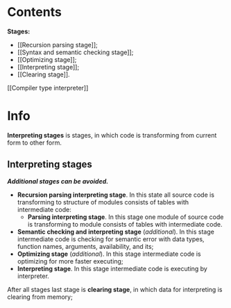 # Contents
**Stages:**
- [[Recursion parsing stage]];
- [[Syntax and semantic checking stage]];
- [[Optimizing stage]];
- [[Interpreting stage]];
- [[Clearing stage]].

[[Compiler type interpreter]]

# Info
**Interpreting stages** is stages, in which code is transforming from current form to other form.

## Interpreting stages
***Additional stages can be avoided.***

- **Recursion parsing interpreting stage**. In this state all source code is transforming to structure of modules consists of tables with intermediate code:
	- **Parsing interpreting stage**. In this stage one module of source code is transforming to module consists of tables with intermediate code.
- **Semantic checking and interpreting stage** (*additional*). In this stage intermediate code is checking for semantic error with data types, function names, arguments, availability, and its;
- **Optimizing stage** (*additional*). In this stage intermediate code is optimizing for more faster executing;
- **Interpreting stage**. In this stage intermediate code is executing by interpreter.

After all stages last stage is **clearing stage**, in which data for interpreting is clearing from memory;